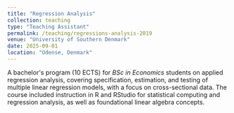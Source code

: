 ```yaml
---
title: "Regression Analysis"
collection: teaching
type: "Teaching Assistant"
permalink: /teaching/regressions-analysis-2019
venue: "University of Southern Denmark"
date: 2025-09-01
location: "Odense, Denmark"
---
```


A bachelor's program (10 ECTS) for *BSc in Economics* students on applied regression analysis, covering specification, estimation, and testing of multiple linear regression models, with a focus on cross-sectional data. The course included instruction in R and RStudio for statistical computing and regression analysis, as well as foundational linear algebra concepts. 